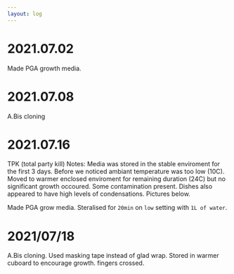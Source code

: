 ```yaml
---
layout: log
---
```


# 2021.07.02

Made PGA growth media.

# 2021.07.08  

A.Bis cloning

# 2021.07.16  

TPK (total party kill)
Notes:
Media was stored in the stable enviroment for the first 3 days. Before we noticed ambiant temperature was too low (10C).
Moved to warmer enclosed enviroment for remaining duration (24C) but no significant growth occoured.
Some contamination present. Dishes also appeared to have high levels of condensations. Pictures below.


Made PGA grow media.
Steralised for `20min` on `low` setting with `1L of water`.

# 2021/07/18  

A.Bis cloning. Used masking tape instead of glad wrap. Stored in warmer cuboard to encourage growth. fingers crossed.
